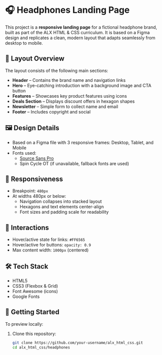 # 🎧 Headphones Landing Page

This project is a **responsive landing page** for a fictional headphone brand, built as part of the ALX HTML & CSS curriculum. It is based on a Figma design and replicates a clean, modern layout that adapts seamlessly from desktop to mobile.

## 📐 Layout Overview

The layout consists of the following main sections:

- **Header** – Contains the brand name and navigation links
- **Hero** – Eye-catching introduction with a background image and CTA button
- **Features** – Showcases key product features using icons
- **Deals Section** – Displays discount offers in hexagon shapes
- **Newsletter** – Simple form to collect name and email
- **Footer** – Includes copyright and social

## 🖼️ Design Details

- Based on a Figma file with 3 responsive frames: Desktop, Tablet, and Mobile
- Fonts used:
  - [Source Sans Pro](https://fonts.google.com/specimen/Source+Sans+Pro)
  - Spin Cycle OT (if unavailable, fallback fonts are used)

## 📱 Responsiveness

- Breakpoint: `480px`
- At widths 480px or below:
  - Navigation collapses into stacked layout
  - Hexagons and text elements center-align
  - Font sizes and padding scale for readability

## 🎨 Interactions

- Hover/active state for links: `#FF6565`
- Hover/active for buttons: `opacity: 0.9`
- Max content width: `1000px` (centered)

## 🛠️ Tech Stack

- HTML5
- CSS3 (Flexbox & Grid)
- Font Awesome (icons)
- Google Fonts

## 🚀 Getting Started

To preview locally:

1. Clone this repository:
   ```bash
   git clone https://github.com/your-username/alx_html_css.git
   cd alx_html_css/headphones
   ```
